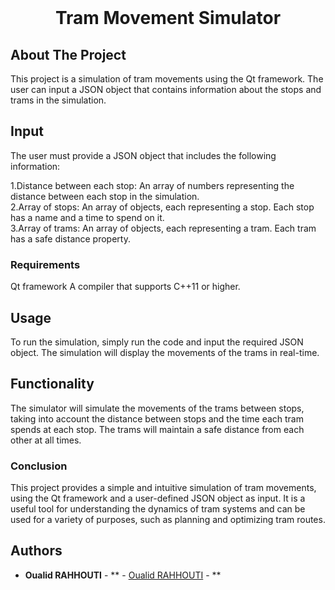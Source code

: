<br/>
<p align="center">
  <h1 align="center">Tram Movement Simulator</h1>

</p>



## About The Project

This project is a simulation of tram movements using the Qt framework. The user can input a JSON object that contains information about the stops and trams in the simulation.

## Input

The user must provide a JSON object that includes the following information:

1.Distance between each stop: An array of numbers representing the distance between each stop in the simulation.<br>
2.Array of stops: An array of objects, each representing a stop. Each stop has a name and a time to spend on it.<br>
3.Array of trams: An array of objects, each representing a tram. Each tram has a safe distance property.

### Requirements

Qt framework
A compiler that supports C++11 or higher.

## Usage

To run the simulation, simply run the code and input the required JSON object. The simulation will display the movements of the trams in real-time.

## Functionality

The simulator will simulate the movements of the trams between stops, taking into account the distance between stops and the time each tram spends at each stop. The trams will maintain a safe distance from each other at all times.

### Conclusion

This project provides a simple and intuitive simulation of tram movements, using the Qt framework and a user-defined JSON object as input. It is a useful tool for understanding the dynamics of tram systems and can be used for a variety of purposes, such as planning and optimizing tram routes.

## Authors

* **Oualid RAHHOUTI** - ** - [Oualid RAHHOUTI]() - **

